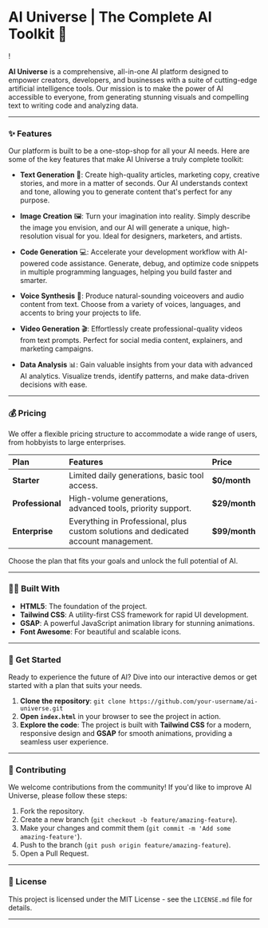 # AI Universe | The Complete AI Toolkit 🌌

!

**AI Universe** is a comprehensive, all-in-one AI platform designed to empower creators, developers, and businesses with a suite of cutting-edge artificial intelligence tools. Our mission is to make the power of AI accessible to everyone, from generating stunning visuals and compelling text to writing code and analyzing data.

---

### ✨ Features

Our platform is built to be a one-stop-shop for all your AI needs. Here are some of the key features that make AI Universe a truly complete toolkit:

-   **Text Generation** 📝: Create high-quality articles, marketing copy, creative stories, and more in a matter of seconds. Our AI understands context and tone, allowing you to generate content that's perfect for any purpose.

-   **Image Creation** 🖼️: Turn your imagination into reality. Simply describe the image you envision, and our AI will generate a unique, high-resolution visual for you. Ideal for designers, marketers, and artists.

-   **Code Generation** 💻: Accelerate your development workflow with AI-powered code assistance. Generate, debug, and optimize code snippets in multiple programming languages, helping you build faster and smarter.

-   **Voice Synthesis** 🎤: Produce natural-sounding voiceovers and audio content from text. Choose from a variety of voices, languages, and accents to bring your projects to life.

-   **Video Generation** 🎬: Effortlessly create professional-quality videos from text prompts. Perfect for social media content, explainers, and marketing campaigns.

-   **Data Analysis** 📊: Gain valuable insights from your data with advanced AI analytics. Visualize trends, identify patterns, and make data-driven decisions with ease.



---

### 💰 Pricing

We offer a flexible pricing structure to accommodate a wide range of users, from hobbyists to large enterprises.

| Plan           | Features                                                                         | Price        |
| :------------- | :------------------------------------------------------------------------------- | :----------- |
| **Starter** | Limited daily generations, basic tool access.                                    | **$0/month** |
| **Professional** | High-volume generations, advanced tools, priority support.                       | **$29/month** |
| **Enterprise** | Everything in Professional, plus custom solutions and dedicated account management. | **$99/month** |

Choose the plan that fits your goals and unlock the full potential of AI.



---

### 🧑‍💻 Built With

-   **HTML5**: The foundation of the project.
-   **Tailwind CSS**: A utility-first CSS framework for rapid UI development.
-   **GSAP**: A powerful JavaScript animation library for stunning animations.
-   **Font Awesome**: For beautiful and scalable icons.

---

### 🚀 Get Started

Ready to experience the future of AI? Dive into our interactive demos or get started with a plan that suits your needs.

1.  **Clone the repository**: `git clone https://github.com/your-username/ai-universe.git`
2.  **Open `index.html`** in your browser to see the project in action.
3.  **Explore the code**: The project is built with **Tailwind CSS** for a modern, responsive design and **GSAP** for smooth animations, providing a seamless user experience.

---

### 🤝 Contributing

We welcome contributions from the community! If you'd like to improve AI Universe, please follow these steps:

1.  Fork the repository.
2.  Create a new branch (`git checkout -b feature/amazing-feature`).
3.  Make your changes and commit them (`git commit -m 'Add some amazing-feature'`).
4.  Push to the branch (`git push origin feature/amazing-feature`).
5.  Open a Pull Request.

---

### 📄 License

This project is licensed under the MIT License - see the `LICENSE.md` file for details.

---

